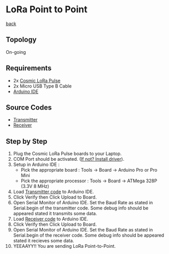 # LoRa Point to Point

[back](../)

## Topology

On-going

## Requirements

* 2x [Cosmic LoRa Pulse](https://www.tokopedia.com/cosmic-iot/lora-arduino-development-board-915-mhz-915mhz-antenna-lora-pulse-v1)
* 2x Micro USB Type B Cable
* [Arduino IDE](https://www.arduino.cc/en/software)

## Source Codes

* [Transmitter](examples/LoRa_P2P_Transmitter/LoRa_P2P_Transmitter.ino)
* [Receiver](examples/LoRa_P2P_Receiver/LoRa_P2P_Receiver.ino)

## Step by Step

1. Plug the Cosmic LoRa Pulse boards to your Laptop.
2. COM Port should be activated. ([If not? Install driver](https://sparks.gogo.co.nz/ch340.html)).
3. Setup in Arduino IDE :
   * Pick the appropriate board : Tools -> Board -> Arduino Pro or Pro Mini
   * Pick the appropriate processor : Tools -> Board -> ATMega 328P (3.3V 8 MHz)
4. Load [Transmitter code](examples/LoRa_P2P_Transmitter/LoRa_P2P_Transmitter.ino) to Arduino IDE.
5. Click Verify then Click Upload to Board.
6. Open Serial Monitor of Arduino IDE. Set the Baud Rate as stated in Serial.begin of the transmitter code. Some debug info should be appeared stated it transmits some data.
7. Load [Receiver code](examples/LoRa_P2P_Receiver/LoRa_P2P_Receiver.ino) to Arduino IDE.
8. Click Verify then Click Upload to Board.
9. Open Serial Monitor of Arduino IDE. Set the Baud Rate as stated in Serial.begin of the receiver code. Some debug info should be appeared stated it recieves some data.
10. YEEAAYY!! You are sending LoRa Point-to-Point.
